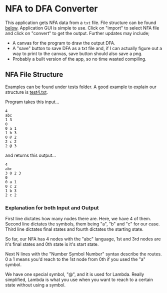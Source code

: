 # NFA to DFA Converter

This application gets NFA data from a `txt` file. File structure can be found [below](#NFA-File-Structure). Application GUI is simple to use. Click on "import" to select NFA file and click on "convert" to get the output. Further updates may include;

- A canvas for the program to draw the output DFA.
- A "save" button to save DFA as a txt file and, if I can actually figure out a way to print to the canvas, save button should also save a png.
- Probably a built version of the app, so no time wasted compiling.

## NFA File Structure

Examples can be found under tests folder. A good example to explain our structure is [test4.txt](./blob/master/test/test4.txt).

Program takes this input...

```plaintext
4
abc
1 3
0
0 a 1
1 b 3
0 @ 2
2 c 2
2 @ 3
```

and returns this output...

```plaintext
4
abc
3 0 2 3
0
0 a 1
0 c 2
1 b 3
2 c 2
```

### Explanation for both Input and Output

First line dictates how many nodes there are. Here, we have 4 of them. Second line dictates the symbols, them being "a", "b" and "c" for our case. Third line dictates final states and fourth dictates the starting state.

So far, our NFA has 4 nodes with the "abc" language, 1st and 3rd nodes are it's final states and 0th state is it's start state.

Next N lines with the "Number Symbol Number" syntax describe the routes. 0 a 1 means you'd reach to the 1st node from 0th if you used the "a" symbol.

We have one special symbol, "@", and it is used for Lambda. Really simplified, Lambda is what you use when you want to reach to a certain state without using a symbol.
